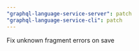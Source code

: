 ```yaml
---
"graphql-language-service-server": patch
"graphql-language-service-cli": patch
---
```


Fix unknown fragment errors on save
